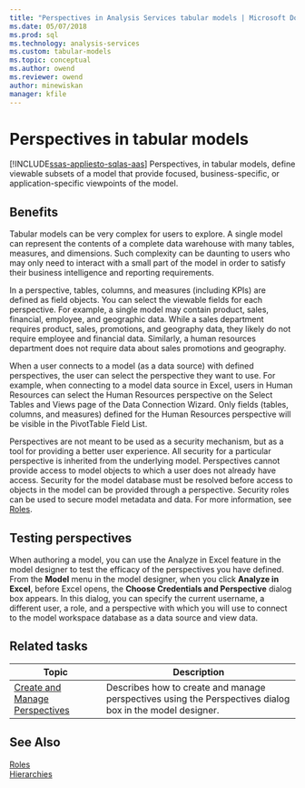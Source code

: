 ```yaml
---
title: "Perspectives in Analysis Services tabular models | Microsoft Docs"
ms.date: 05/07/2018
ms.prod: sql
ms.technology: analysis-services
ms.custom: tabular-models
ms.topic: conceptual
ms.author: owend
ms.reviewer: owend
author: minewiskan
manager: kfile
---
```

# Perspectives in tabular models
[!INCLUDE[ssas-appliesto-sqlas-aas](../../includes/ssas-appliesto-sqlas-aas.md)]
  Perspectives, in tabular models, define viewable subsets of a model that provide focused, business-specific, or application-specific viewpoints of the model.  
  
##  <a name="bkmk_understanding"></a> Benefits  
 Tabular models can be very complex for users to explore. A single model can represent the contents of a complete data warehouse with many tables, measures, and dimensions. Such complexity can be daunting to users who may only need to interact with a small part of the model in order to satisfy their business intelligence and reporting requirements.  
  
 In a perspective, tables, columns, and measures (including KPIs) are defined as field objects. You can select the viewable fields for each perspective. For example, a single model may contain product, sales, financial, employee, and geographic data. While a sales department requires product, sales, promotions, and geography data, they likely do not require employee and financial data. Similarly, a human resources department does not require data about sales promotions and geography.  
  
 When a user connects to a model (as a data source) with defined perspectives, the user can select the perspective they want to use. For example, when connecting to a model data source in Excel, users in Human Resources can select the Human Resources perspective on the Select Tables and Views page of the Data Connection Wizard. Only fields (tables, columns, and measures) defined for the Human Resources perspective will be visible in the PivotTable Field List.  
  
 Perspectives are not meant to be used as a security mechanism, but as a tool for providing a better user experience. All security for a particular perspective is inherited from the underlying model. Perspectives cannot provide access to model objects to which a user does not already have access. Security for the model database must be resolved before access to objects in the model can be provided through a perspective. Security roles can be used to secure model metadata and data. For more information, see [Roles](../../analysis-services/tabular-models/roles-ssas-tabular.md).  
  
##  <a name="bkmk_testpersp"></a> Testing perspectives  
 When authoring a model, you can use the Analyze in Excel feature in the model designer to test the efficacy of the perspectives you have defined. From the **Model** menu in the model designer, when you click **Analyze in Excel**, before Excel opens, the **Choose Credentials and Perspective** dialog box appears. In this dialog, you can specify the current username, a different user, a role, and a perspective with which you will use to connect to the model workspace database as a data source and view data.  
  
##  <a name="bkmk_related_tasks"></a> Related tasks  
  
|Topic|Description|  
|-----------|-----------------|  
|[Create and Manage Perspectives](../../analysis-services/tabular-models/create-and-manage-perspectives-ssas-tabular.md)|Describes how to create and manage perspectives using the Perspectives dialog box in the model designer.|  
  
## See Also  
 [Roles](../../analysis-services/tabular-models/roles-ssas-tabular.md)   
 [Hierarchies](../../analysis-services/tabular-models/hierarchies-ssas-tabular.md)  
  
  
